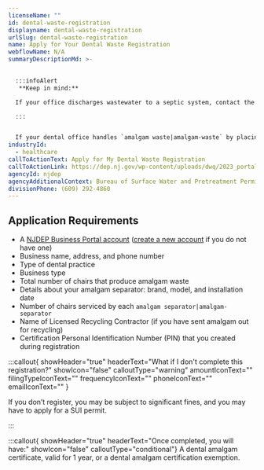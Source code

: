```yaml
---
licenseName: ""
id: dental-waste-registration
displayname: dental-waste-registration
urlSlug: dental-waste-registration
name: Apply for Your Dental Waste Registration
webflowName: N/A
summaryDescriptionMd: >-
  

  :::infoAlert 
   **Keep in mind:** 

  If your office discharges wastewater to a septic system, contact the [Bureau of Groundwater, Residuals, and Permit Administration](https://dep.nj.gov/dwq/contact-us/#bgwrpa). They will help you find out if you are a `Significant Indirect User (SIU)|significant-indirect-user` and if you need a SUI permit.

  :::


  If your dental office handles `amalgam waste|amalgam-waste` by placing or removing amalgam fillings, you must register for dental waste management. This allows you to get a dental amalgam certification. You must renew it every year.
industryId:
  - healthcare
callToActionText: Apply for My Dental Waste Registration
callToActionLink: https://dep.nj.gov/wp-content/uploads/dwq/2023_portal_version_dental_new_user_quick_guide.pdf
agencyId: njdep
agencyAdditionalContext: Bureau of Surface Water and Pretreatment Permitting
divisionPhone: (609) 292-4860
---
```

## Application Requirements

* A [NJDEP Business Portal account](https://dep.nj.gov/online/) ([create a new account](https://dep.nj.gov/wp-content/uploads/online/reg_instructions_new.pdf) if you do not have one)
* Business name, address, and phone number
* Type of dental practice
* Business type
* Total number of chairs that produce amalgam waste
* Details about your amalgam separator: brand, model, and installation date
* Number of chairs serviced by each `amalgam separator|amalgam-separator`
* Name of Licensed Recycling Contractor (if you have sent amalgam out for recycling)
* Certification Personal Identification Number (PIN) that you created during registration

:::callout{ showHeader="true" headerText="What if I don't complete this registration?" showIcon="false" calloutType="warning" amountIconText="" filingTypeIconText="" frequencyIconText="" phoneIconText="" emailIconText="" }

If you don’t register, you may be subject to significant fines, and you may have to apply for a SUI permit.

:::

:::callout{ showHeader="true" headerText="Once completed, you will have:" showIcon="false" calloutType="conditional"}
A dental amalgam certificate, valid for 1 year, or a dental amalgam certification exemption.